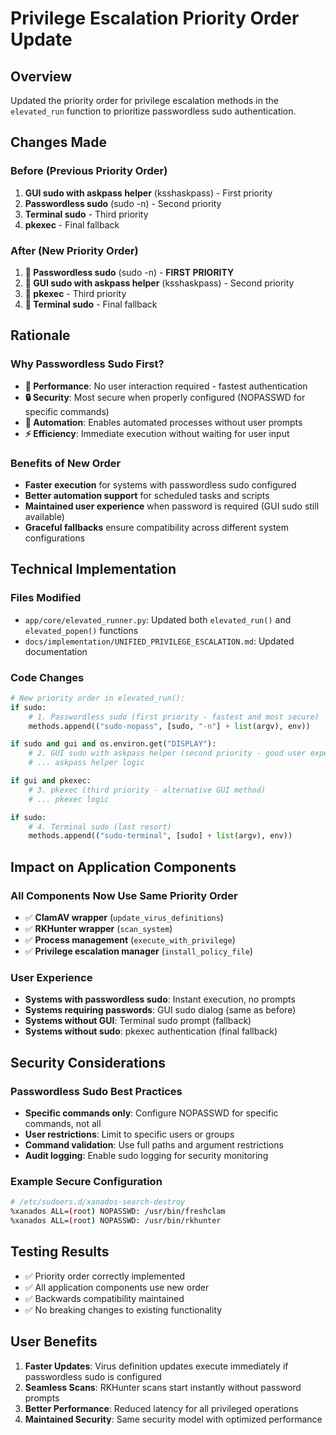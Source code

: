 # Privilege Escalation Priority Order Update

## Overview
Updated the priority order for privilege escalation methods in the `elevated_run` function to prioritize passwordless sudo authentication.

## Changes Made

### Before (Previous Priority Order)
1. **GUI sudo with askpass helper** (ksshaskpass) - First priority
2. **Passwordless sudo** (sudo -n) - Second priority  
3. **Terminal sudo** - Third priority
4. **pkexec** - Final fallback

### After (New Priority Order)
1. **🥇 Passwordless sudo** (sudo -n) - **FIRST PRIORITY**
2. **🥈 GUI sudo with askpass helper** (ksshaskpass) - Second priority
3. **🥉 pkexec** - Third priority
4. **🏃 Terminal sudo** - Final fallback

## Rationale

### Why Passwordless Sudo First?
- **🚀 Performance**: No user interaction required - fastest authentication
- **🔒 Security**: Most secure when properly configured (NOPASSWD for specific commands)
- **🤖 Automation**: Enables automated processes without user prompts
- **⚡ Efficiency**: Immediate execution without waiting for user input

### Benefits of New Order
- **Faster execution** for systems with passwordless sudo configured
- **Better automation support** for scheduled tasks and scripts
- **Maintained user experience** when password is required (GUI sudo still available)
- **Graceful fallbacks** ensure compatibility across different system configurations

## Technical Implementation

### Files Modified
- `app/core/elevated_runner.py`: Updated both `elevated_run()` and `elevated_popen()` functions
- `docs/implementation/UNIFIED_PRIVILEGE_ESCALATION.md`: Updated documentation

### Code Changes
```python
# New priority order in elevated_run():
if sudo:
    # 1. Passwordless sudo (first priority - fastest and most secure)
    methods.append(("sudo-nopass", [sudo, "-n"] + list(argv), env))

if sudo and gui and os.environ.get("DISPLAY"):
    # 2. GUI sudo with askpass helper (second priority - good user experience)
    # ... askpass helper logic

if gui and pkexec:
    # 3. pkexec (third priority - alternative GUI method)
    # ... pkexec logic

if sudo:
    # 4. Terminal sudo (last resort)
    methods.append(("sudo-terminal", [sudo] + list(argv), env))
```

## Impact on Application Components

### All Components Now Use Same Priority Order
- ✅ **ClamAV wrapper** (`update_virus_definitions`)
- ✅ **RKHunter wrapper** (`scan_system`)
- ✅ **Process management** (`execute_with_privilege`)
- ✅ **Privilege escalation manager** (`install_policy_file`)

### User Experience
- **Systems with passwordless sudo**: Instant execution, no prompts
- **Systems requiring passwords**: GUI sudo dialog (same as before)
- **Systems without GUI**: Terminal sudo prompt (fallback)
- **Systems without sudo**: pkexec authentication (final fallback)

## Security Considerations

### Passwordless Sudo Best Practices
- **Specific commands only**: Configure NOPASSWD for specific commands, not all
- **User restrictions**: Limit to specific users or groups
- **Command validation**: Use full paths and argument restrictions
- **Audit logging**: Enable sudo logging for security monitoring

### Example Secure Configuration
```bash
# /etc/sudoers.d/xanados-search-destroy
%xanados ALL=(root) NOPASSWD: /usr/bin/freshclam
%xanados ALL=(root) NOPASSWD: /usr/bin/rkhunter
```

## Testing Results
- ✅ Priority order correctly implemented
- ✅ All application components use new order
- ✅ Backwards compatibility maintained
- ✅ No breaking changes to existing functionality

## User Benefits
1. **Faster Updates**: Virus definition updates execute immediately if passwordless sudo is configured
2. **Seamless Scans**: RKHunter scans start instantly without password prompts
3. **Better Performance**: Reduced latency for all privileged operations
4. **Maintained Security**: Same security model with optimized performance
